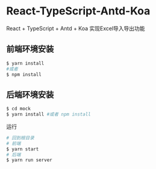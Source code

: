 # React-TypeScript-Antd-Koa
React + TypeScript + Antd + Koa 实现Excel导入导出功能

## 前端环境安装

```bash
$ yarn install
#或者
$ npm install
```

## 后端环境安装

```bash
$ cd mock
$ yarn install #或者 npm install
```

运行

```bash
# 回到根目录
# 前端
$ yarn start
# 后端
$ yarn run server
```

